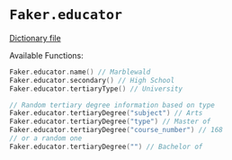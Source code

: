 # `Faker.educator`

[Dictionary file](../src/main/resources/locales/en/educator.yml)

Available Functions:  
```kotlin
Faker.educator.name() // Marblewald
Faker.educator.secondary() // High School
Faker.educator.tertiaryType() // University

// Random tertiary degree information based on type
Faker.educator.tertiaryDegree("subject") // Arts
Faker.educator.tertiaryDegree("type") // Master of
Faker.educator.tertiaryDegree("course_number") // 168
// or a random one
Faker.educator.tertiaryDegree("") // Bachelor of

```
